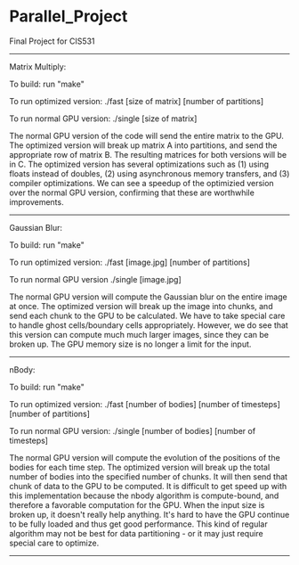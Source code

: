 # Parallel_Project
Final Project for CIS531

_____________________________________

Matrix Multiply:

To build: run "make"

To run optimized version: ./fast [size of matrix] [number of partitions]

To run normal GPU version: ./single [size of matrix]

The normal GPU version of the code will send the entire matrix to the GPU. The optimized version will break up matrix A into partitions, and send the appropriate row of matrix B. The resulting matrices for both versions will be in C. The optimized version has several optimizations such as (1) using floats instead of doubles, (2) using asynchronous memory transfers, and (3) compiler optimizations. We can see a speedup of the optimizied version over the normal GPU version, confirming that these are worthwhile improvements.

_____________________________________

Gaussian Blur:

To build: run "make"

To run optimized version: ./fast [image.jpg] [number of partitions]

To run normal GPU version ./single [image.jpg]

The normal GPU version will compute the Gaussian blur on the entire image at once. The optimized version will break up the image into chunks, and send each chunk to the GPU to be calculated. We have to take special care to handle ghost cells/boundary cells appropriately. However, we do see that this version can compute much much larger images, since they can be broken up. The GPU memory size is no longer a limit for the input.

_____________________________________

nBody:

To build: run "make"

To run optimized version: ./fast [number of bodies] [number of timesteps] [number of partitions]

To run normal GPU version: ./single [number of bodies] [number of timesteps]

The normal GPU version will compute the evolution of the positions of the bodies for each time step. The optimized version will break up the total number of bodies into the specified number of chunks. It will then send that chunk of data to the GPU to be computed. It is difficult to get speed up with this implementation because the nbody algorithm is compute-bound, and therefore a favorable computation for the GPU. When the input size is broken up, it doesn't really help anything. It's hard to have the GPU continue to be fully loaded and thus get good performance. This kind of regular algorithm may not be best for data partitioning - or it may just require special care to optimize.

_____________________________________

